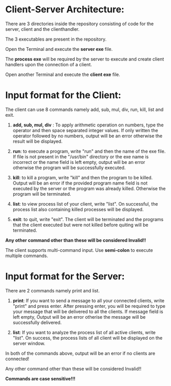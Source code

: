 # Client-Server Architecture:

There are 3 directories inside the repository consisting of code for the server, client and the clienthandler.

The 3 executables are present in the repository.

Open the Terminal and execute the **server exe** file.

The **process exe** will be required by the server to execute and create client handlers upon the connection of a client.

Open another Terminal and execute the **client exe** file. 

# Input format for the Client:

The client can use 8 commands namely add, sub, mul, div, run, kill, list and exit.

1. **add, sub, mul, div** : To apply arithmetic operation on numbers, type the operator <space> and then space separated integer values. If only written the operator followed by no numbers, output will be an error otherwise the result will be displayed.

2. **run**: to execute a program, write "run" <space> and then the name of the exe file. If file is not present in the "/usr/bin" directory or the exe name is incorrect or the name field is left empty, output will be an error otherwise the program will be successfully executed.

3. **kill**: to kill a program, write "kill" <space> and then the program to be killed. Output will be an error if the provided program name field is not executed by the server or the program was already killed. Otherwise the program will be terminated.

4. **list**: to view process list of your client, write "list". On successful, the process list also containing killed processes will be displayed. 

5. **exit**: to quit, write "exit". The client will be terminated and the programs that the client executed but were not killed before quiting will be terminated.

**Any other command other than these will be considered Invalid!!**

The client supports multi-command input. Use **semi-colon** to execute multiple commands.

# Input format for the Server: 

There are 2 commands namely print and list.

1. **print**: If you want to send a message to all your connected clients, write "print" and press enter. After pressing enter, you will be required to type your message that will be delivered to all the clients. If message field is left empty, Output will be an error otherise the message will be successfully delivered.

2. **list**: If you want to analyze the process list of all active clients, write "list". On success, the process lists of all client will be displayed on the server window.

In both of the commands above, output will be an error if no clients are connected!

Any other command other than these will be considered Invalid!!

**Commands are case sensitive!!!**




